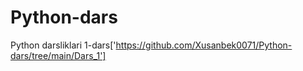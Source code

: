 # Python-dars
Python darsliklari
1-dars['https://github.com/Xusanbek0071/Python-dars/tree/main/Dars_1']